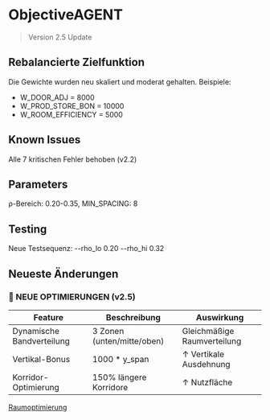 # ObjectiveAGENT
> Version 2.5 Update

## Rebalancierte Zielfunktion
Die Gewichte wurden neu skaliert und moderat gehalten.
Beispiele:
- W_DOOR_ADJ = 8000
- W_PROD_STORE_BON = 10000
- W_ROOM_EFFICIENCY = 5000

## Known Issues
Alle 7 kritischen Fehler behoben (v2.2)

## Parameters
ρ-Bereich: 0.20-0.35, MIN_SPACING: 8

## Testing
Neue Testsequenz: --rho_lo 0.20 --rho_hi 0.32

## Neueste Änderungen
### 🔧 NEUE OPTIMIERUNGEN (v2.5)
| Feature                      | Beschreibung                          | Auswirkung               |
|------------------------------|---------------------------------------|--------------------------|
| Dynamische Bandverteilung    | 3 Zonen (unten/mitte/oben)            | Gleichmäßige Raumverteilung |
| Vertikal-Bonus               | 1000 * y_span                         | ↑ Vertikale Ausdehnung |
| Korridor-Optimierung         | 150% längere Korridore                | ↑ Nutzfläche          |

[Raumoptimierung](#raumoptimierung)
